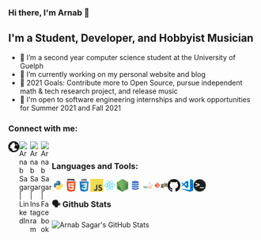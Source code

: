 ### Hi there, I'm Arnab  👋

## I'm a Student, Developer, and Hobbyist Musician 

- 🌱 I’m a second year computer science student at the University of Guelph
- 🔭 I’m currently working on my personal website and blog
- 🥅 2021 Goals: Contribute more to Open Source, pursue independent math & tech research project, and release music
- 👯 I'm open to software engineering internships and work opportunities for Summer 2021 and Fall 2021

### Connect with me:
[<img align="left" alt="arnabsagar.xyz" width="22px" src="https://raw.githubusercontent.com/iconic/open-iconic/master/svg/globe.svg" />][website]
[<img align="left" alt="Arnab Sagar | LinkedIn" width="22px" src="https://cdn.jsdelivr.net/npm/simple-icons@v3/icons/linkedin.svg" />][linkedin]
[<img align="left" alt="Arnab Sagar | Instagram" width="22px" src="https://cdn.jsdelivr.net/npm/simple-icons@v3/icons/instagram.svg" />][instagram]
[<img align="left" alt="Arnab Sagar | Facebook" width="22px" src="https://cdn.jsdelivr.net/npm/simple-icons@v3/icons/facebook.svg" />][facebook]

<br/>

### Languages and Tools:
<img align="left" alt="Python" width="26px" src="https://raw.githubusercontent.com/github/explore/80688e429a7d4ef2fca1e82350fe8e3517d3494d/topics/python/python.png" />

<img align="left" alt="HTML5" width="26px" src="https://raw.githubusercontent.com/github/explore/80688e429a7d4ef2fca1e82350fe8e3517d3494d/topics/html/html.png" />

<img align="left" alt="CSS3" width="26px" src="https://raw.githubusercontent.com/github/explore/80688e429a7d4ef2fca1e82350fe8e3517d3494d/topics/css/css.png" />

<img align="left" alt="JavaScript" width="26px" src="https://raw.githubusercontent.com/github/explore/80688e429a7d4ef2fca1e82350fe8e3517d3494d/topics/javascript/javascript.png" />

<img align="left" alt="React" width="26px" src="https://raw.githubusercontent.com/github/explore/80688e429a7d4ef2fca1e82350fe8e3517d3494d/topics/react/react.png" />

<img align="left" alt="Node.js" width="26px" src="https://raw.githubusercontent.com/github/explore/80688e429a7d4ef2fca1e82350fe8e3517d3494d/topics/nodejs/nodejs.png" />

<img align="left" alt="SQL" width="26px" src="https://raw.githubusercontent.com/github/explore/80688e429a7d4ef2fca1e82350fe8e3517d3494d/topics/sql/sql.png" />

<img align="left" alt="MySQL" width="26px" src="https://raw.githubusercontent.com/github/explore/80688e429a7d4ef2fca1e82350fe8e3517d3494d/topics/mysql/mysql.png" />

<img align="left" alt="Git" width="26px" src="https://raw.githubusercontent.com/github/explore/80688e429a7d4ef2fca1e82350fe8e3517d3494d/topics/git/git.png" />

<img align="left" alt="GitHub" width="26px" src="https://raw.githubusercontent.com/github/explore/78df643247d429f6cc873026c0622819ad797942/topics/github/github.png" />

<img align="left" alt="Visual Studio Code" width="26px" src="https://raw.githubusercontent.com/github/explore/80688e429a7d4ef2fca1e82350fe8e3517d3494d/topics/visual-studio-code/visual-studio-code.png" />

<img align="left" alt="Terminal" width="26px" src="https://raw.githubusercontent.com/github/explore/80688e429a7d4ef2fca1e82350fe8e3517d3494d/topics/terminal/terminal.png" />

<br />


### 🗣 Github Stats

<img align="left" alt="Arnab Sagar's GitHub Stats" src="https://github-readme-stats.arnabsagar.vercel.app/api?username=ArnabSagar&show_icons=true&hide_border=true&theme=radical" />


[website]: http://arnabsagar.xyz
[instagram]: https://www.instagram.com/arnab.sagar/
[linkedin]: https://www.linkedin.com/in/arnabsagar/
[facebook]: https://www.facebook.com/arnab.sagar.988/
